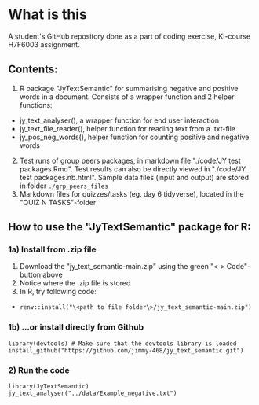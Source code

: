 # What is this
A student's GitHub repository done as a part of coding exercise, KI-course H7F6003 assignment. 

## Contents:
1. R package "JyTextSemantic" for summarising negative and positive words in a document. Consists of a wrapper function and 2 helper functions:
  + jy_text_analyser(), a wrapper function for end user interaction
  + jy_text_file_reader(), helper function for reading text from a .txt-file
  + jy_pos_neg_words(), helper function for counting positive and negative words
2. Test runs of group peers packages, in markdown file "./code/JY test packages.Rmd". Test results can also be directly viewed in "./code/JY test packages.nb.html". Sample data files (input and output) are stored in folder ```./grp_peers_files```
3. Markdown files for quizzes/tasks (eg. day 6 tidyverse), located in the "QUIZ N TASKS"-folder


## How to use the "JyTextSemantic" package for R:

### 1a) Install from .zip file
1. Download the "jy_text_semantic-main.zip" using the green "< > Code"-button above
2. Notice where the .zip file is stored
3. In R, try following code:
  + ```renv::install("\<path to file folder\>/jy_text_semantic-main.zip")```

### 1b) ...or install directly from Github
```library(devtools) # Make sure that the devtools library is loaded```  
```install_github("https://github.com/jimmy-468/jy_text_semantic.git")```

### 2) Run the code
```library(JyTextSemantic)```  
```jy_text_analyser("../data/Example_negative.txt")```
